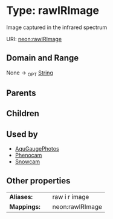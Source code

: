 
# Type: rawIRImage


Image captured in the infrared spectrum

URI: [neon:rawIRImage](https://data.neonscience.org/rawIRImage)


## Domain and Range

None ->  <sub>OPT</sub> [String](types/String.md)

## Parents


## Children


## Used by

 * [AquGaugePhotos](AquGaugePhotos.md)
 * [Phenocam](Phenocam.md)
 * [Snowcam](Snowcam.md)

## Other properties

|  |  |  |
| --- | --- | --- |
| **Aliases:** | | raw i r image |
| **Mappings:** | | neon:rawIRImage |

